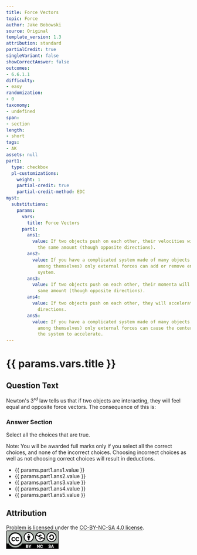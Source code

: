 ```yaml
---
title: Force Vectors
topic: Force
author: Jake Bobowski
source: Original
template_version: 1.3
attribution: standard
partialCredit: true
singleVariant: false
showCorrectAnswer: false
outcomes:
- 6.6.1.1
difficulty:
- easy
randomization:
- 0
taxonomy:
- undefined
span:
- section
length:
- short
tags:
- AK
assets: null
part1:
  type: checkbox
  pl-customizations:
    weight: 1
    partial-credit: true
    partial-credit-method: EDC
myst:
  substitutions:
    params:
      vars:
        title: Force Vectors
      part1:
        ans1:
          value: If two objects push on each other, their velocities will change by
            the same amount (though opposite directions).
        ans2:
          value: If you have a complicated system made of many objects (all interacting
            among themselves) only external forces can add or remove energy from the
            system.
        ans3:
          value: If two objects push on each other, their momenta will change by the
            same amount (though opposite directions).
        ans4:
          value: If two objects push on each other, they will accelerate in opposite
            directions.
        ans5:
          value: If you have a complicated system made of many objects (all interacting
            among themselves) only external forces can cause the center of mass of
            the system to accelerate.
---
```

# {{ params.vars.title }}

## Question Text

Newton's $3^{rd}$ law tells us that if two objects are interacting, they will feel equal and opposite force vectors.
The consequence of this is:

### Answer Section

Select all the choices that are true.

Note: You will be awarded full marks only if you select all the correct choices, and none of the incorrect choices. Choosing incorrect choices as well as not choosing correct choices will result in deductions.

- {{ params.part1.ans1.value }}
- {{ params.part1.ans2.value }}
- {{ params.part1.ans3.value }}
- {{ params.part1.ans4.value }}
- {{ params.part1.ans5.value }}

## Attribution

Problem is licensed under the [CC-BY-NC-SA 4.0 license](https://creativecommons.org/licenses/by-nc-sa/4.0/).<br> ![The Creative Commons 4.0 license requiring attribution-BY, non-commercial-NC, and share-alike-SA license.](https://raw.githubusercontent.com/firasm/bits/master/by-nc-sa.png)